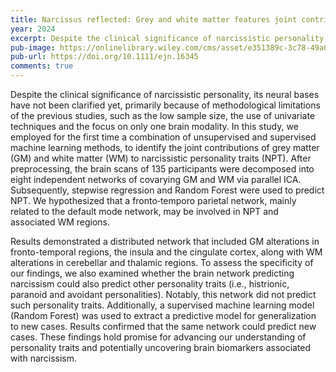 ```yaml
---
title: Narcissus reflected: Grey and white matter features joint contribution to the default mode network in predicting narcissistic personality traits
year: 2024
excerpt: Despite the clinical significance of narcissistic personality, its neural bases have not been clarified yet, primarily because of methodological limitations of the previous studies, such as the low sample size, the use of univariate techniques and the focus on only one brain modality. In this study, we employed for the first time a combination of unsupervised and supervised machine learning methods, to identify the joint contributions of grey matter (GM) and white matter (WM) to narcissistic personality traits (NPT). After preprocessing, the brain scans of 135 participants were decomposed into eight independent networks of covarying GM and WM via parallel ICA. Subsequently, stepwise regression and Random Forest were used to predict NPT. We hypothesized that a fronto‐temporo parietal network, mainly related to the default mode network, may be involved in NPT and associated WM regions.
pub-image: https://onlinelibrary.wiley.com/cms/asset/e351389c-3c78-49a6-b256-652fe5430666/ejn16345-toc-0001-m.png
pub-url: https://doi.org/10.1111/ejn.16345
comments: true
---
```


Despite the clinical significance of narcissistic personality, its neural bases have not been clarified yet, primarily because of methodological limitations of the previous studies, such as the low sample size, the use of univariate techniques and the focus on only one brain modality. In this study, we employed for the first time a combination of unsupervised and supervised machine learning methods, to identify the joint contributions of grey matter (GM) and white matter (WM) to narcissistic personality traits (NPT). After preprocessing, the brain scans of 135 participants were decomposed into eight independent networks of covarying GM and WM via parallel ICA. Subsequently, stepwise regression and Random Forest were used to predict NPT. We hypothesized that a fronto‐temporo parietal network, mainly related to the default mode network, may be involved in NPT and associated WM regions.

Results demonstrated a distributed network that included GM alterations in fronto-temporal regions, the insula and the cingulate cortex, along with WM alterations in cerebellar and thalamic regions. To assess the specificity of our findings, we also examined whether the brain network predicting narcissism could also predict other personality traits (i.e., histrionic, paranoid and avoidant personalities). Notably, this network did not predict such personality traits. Additionally, a supervised machine learning model (Random Forest) was used to extract a predictive model for generalization to new cases. Results confirmed that the same network could predict new cases. These findings hold promise for advancing our understanding of personality traits and potentially uncovering brain biomarkers associated with narcissism.
